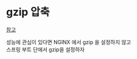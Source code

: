# gzip 압축 
[참고](https://stackoverflow.com/questions/63788742/gzip-on-spring-server-or-nginx-reverse-proxy)   

성능에 관심이 있다면 NGINX 에서 gzip 을 설정하지 않고  
스프링 부트 단에서 gzip을 설정하자  

